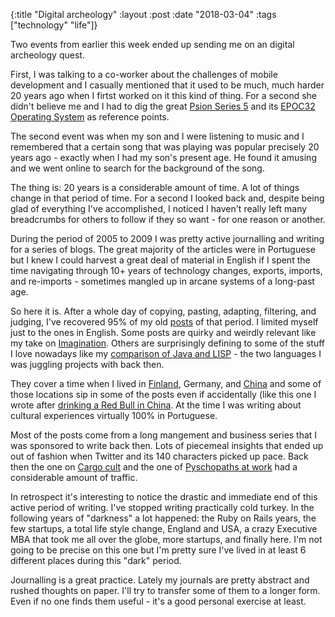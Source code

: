 {:title  "Digital archeology"
 :layout :post
 :date   "2018-03-04"
 :tags   ["technology" "life"]}

Two events from earlier this week ended up sending me on an digital archeology quest.

First, I was talking to a co-worker about the challenges of mobile development and I casually mentioned that it used to be much, much harder 20 years ago when I firtst worked on it this kind of thing. For a second she didn't believe me and I had to dig the great [Psion Series 5](https://en.wikipedia.org/wiki/Psion_Series_5) and its [EPOC32 Operating System](https://en.wikipedia.org/wiki/EPOC_(operating_system)) as reference points.

The second event was when my son and I were listening to music and I remembered that a certain song that was playing was popular precisely 20 years ago - exactly when I had my son's present age. He found it amusing and we went online to search for the background of the song.

The thing is: 20 years is a considerable amount of time. A lot of things change in that period of time. For a second I looked back and, despite being glad of everything I've accomplished, I noticed I haven't really left many breadcrumbs for others to follow if they so want - for one reason or another.

During the period of 2005 to 2009 I was pretty active journalling and writing for a series of blogs. The great majority of the articles were in Portuguese but I knew I could harvest a great deal of material in English if I spent the time navigating through 10+ years of technology changes, exports, imports, and re-imports - sometimes mangled up in arcane systems of a long-past age.

So here it is. After a whole day of copying, pasting, adapting, filtering, and judging, I've recovered 95% of my old [posts](../../archives) of that period. I limited myself just to the ones in English. Some posts are quirky and weirdly relevant like my take on [Imagination](../../posts/imagination/). Others are surprisingly defining to some of the stuff I love nowadays like my [comparison of Java and LISP](../../posts/strategy-pattern-comparing-java-x-lisp/) - the two languages I was juggling projects with back then.

They cover a time when I lived in [Finland](../../tags/finland), Germany, and [China](../../tags/china) and some of those locations sip in some of the posts even if accidentally (like this one I wrote after [drinking a Red Bull in China](../../posts/west-meets-east-why-does-my-redbull-taste-like-tea/). At the time I was writing about cultural experiences virtually 100% in Portuguese.

Most of the posts come from a long mangement and business series that I was sponsored to write back then. Lots of piecemeal insights that ended up out of fashion when Twitter and its 140 characters picked up pace. Back then the one on [Cargo cult](../../posts/are-you-part-of-a-cargo-cult/) and the one of [Pyschopaths at work](../../posts/psychopaths-next-door/) had a considerable amount of traffic.

In retrospect it's interesting to notice the drastic and immediate end of this active period of writing. I've stopped writing practically cold turkey. In the following years of "darkness" a lot happened: the Ruby on Rails years, the few startups, a total life style change, England and USA, a crazy Executive MBA that took me all over the globe, more startups, and finally here. I'm not going to be precise on this one but I'm pretty sure I've lived in at least 6 different places during this "dark" period.

Journalling is a great practice. Lately my journals are pretty abstract and rushed thoughts on paper. I'll try to transfer some of them to a longer form. Even if no one finds them useful - it's a good personal exercise at least.
